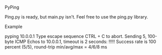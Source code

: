 PyPing

Ping.py is ready, but main.py isn't.  Feel free to use the ping.py library.

Example

pyping 10.0.0.1 
Type escape sequence CTRL + C to abort. 
Sending 5, 100-byte ICMP Echos to 10.0.0.1, timeout is 2 seconds: 
!!!!! 
Success rate is 100 percent (5/5), round-trip min/avg/max = 4/6/8 ms 

